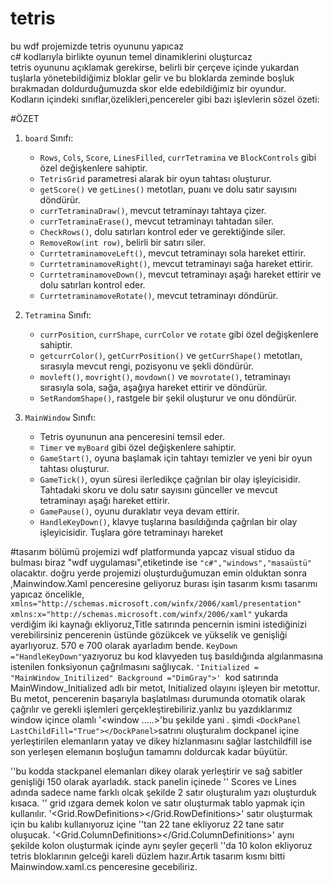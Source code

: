 # tetris
bu wdf projemizde tetris oyununu yapıcaz
<br>
c# kodlarıyla birlikte oyunun temel dinamiklerini oluşturcaz
<br>
tetris oyununu açıklamak gerekirse, belirli bir çerçeve içinde yukardan tuşlarla yönetebildiğimiz bloklar gelir ve bu bloklarda zeminde boşluk bırakmadan doldurduğumuzda skor elde edebildiğimiz bir oyundur.
<br>
Kodların içindeki sınıflar,özelikleri,pencereler gibi bazı işlevlerin sözel özeti:

#ÖZET
1. `board` Sınıfı:
   - `Rows`, `Cols`, `Score`, `LinesFilled`, `currTetramina` ve `BlockControls` gibi özel değişkenlere sahiptir.
   - `TetrisGrid` parametresi alarak bir oyun tahtası oluşturur.
   - `getScore()` ve `getLines()` metotları, puanı ve dolu satır sayısını döndürür.
   - `currTetraminaDraw()`, mevcut tetraminayı tahtaya çizer.
   - `currTetraminaErase()`, mevcut tetraminayı tahtadan siler.
   - `CheckRows()`, dolu satırları kontrol eder ve gerektiğinde siler.
   - `RemoveRow(int row)`, belirli bir satırı siler.
   - `CurrtetraminamoveLeft()`, mevcut tetraminayı sola hareket ettirir.
   - `CurrtetraminamoveRight()`, mevcut tetraminayı sağa hareket ettirir.
   - `CurrtetraminamoveDown()`, mevcut tetraminayı aşağı hareket ettirir ve dolu satırları kontrol eder.
   - `CurrtetraminamoveRotate()`, mevcut tetraminayı döndürür.

2. `Tetramina` Sınıfı:
   - `currPosition`, `currShape`, `currColor` ve `rotate` gibi özel değişkenlere sahiptir.
   - `getcurrColor()`, `getCurrPosition()` ve `getCurrShape()` metotları, sırasıyla mevcut rengi, pozisyonu ve şekli döndürür.
   - `movleft()`, `movright()`, `movdown()` ve `movrotate()`, tetraminayı sırasıyla sola, sağa, aşağıya hareket ettirir ve döndürür.
   - `SetRandomShape()`, rastgele bir şekil oluşturur ve onu döndürür.

3. `MainWindow` Sınıfı:
   - Tetris oyununun ana penceresini temsil eder.
   - `Timer` ve `myBoard` gibi özel değişkenlere sahiptir.
   - `GameStart()`, oyuna başlamak için tahtayı temizler ve yeni bir oyun tahtası oluşturur.
   - `GameTick()`, oyun süresi ilerledikçe çağrılan bir olay işleyicisidir. Tahtadaki skoru ve dolu satır sayısını günceller ve mevcut tetraminayı aşağı hareket ettirir.
   - `GamePause()`, oyunu duraklatır veya devam ettirir.
   - `HandleKeyDown()`, klavye tuşlarına basıldığında çağrılan bir olay işleyicisidir. Tuşlara göre tetraminayı hareket

#tasarım bölümü
projemizi wdf platformunda yapcaz visual stiduo da bulması biraz "wdf uygulaması",etiketinde ise `"c#","windows","masaüstü"` olacaktır.
doğru yerde projemizi oluşturduğumuzan emin olduktan sonra ,Mainwindow.Xaml penceresine geliyoruz burası işin tasarım kısmı tasarımı yapıcaz öncelikle,
`xmlns="http://schemas.microsoft.com/winfx/2006/xaml/presentation"`
`xmlns:x="http://schemas.microsoft.com/winfx/2006/xaml"`
yukarda verdiğim iki kaynağı ekliyoruz,Title satırında pencernin ismini istediğinizi verebilirsiniz pencerenin üstünde gözükcek ve yükselik ve genişliği ayarlıyoruz.
570 e 700 olarak ayarladım bende.
`KeyDown ="HandleKeyDown"`yazıyoruz bu kod klavyeden tuş basıldığında algılanmasına istenilen fonksiyonun çağrılmasını sağlıycak.
`'Initialized = "MainWindow_Initilized" Background ="DimGray">' `kod satırında
MainWindow_Initialized adlı bir metot, Initialized olayını işleyen bir metottur. Bu metot, pencerenin başarıyla başlatılması durumunda otomatik olarak çağrılır ve gerekli işlemleri gerçekleştirebiliriz.yanlız bu yazdıklarımız window içince olamlı '<window .....>'bu şekilde yani .
şimdi `<DockPanel LastChildFill="True"></DockPanel>`satrını oluşturalım dockpanel içine yerleştirilen elemanların yatay ve dikey hizlanmasını sağlar lastchildfill ise
son yerleşen elemanın boşluğun tamamnı doldurcak kadar büyütür.

'<StackPanel DockPanel.Dock="Right" Width="150"></StackPanel>'bu kodda  stackpanel elemanları dikey olarak yerleştirir ve sağ sabitler genişliği 150 olarak ayarladık.
stack panelin içinede '<Label Content="Label" Height="56" x:Name="Scores" FontSize="28" FontWeight="Bold"  />' Scores ve Lines adında sadece name farklı olcak şekilde 2 satır oluşturalım yazı oluşturduk kısaca.
'<Grid Name="MainGrid" Height="500" Width="250"></Grid>' grid ızgara demek kolon ve satır oluşturmak tablo yapmak için kullanılır.
'<Grid.RowDefinitions></Grid.RowDefinitions>' satır oluşturmak için bu kalıbı kullanıyoruz içine '<RowDefinition/>'tan 22 tane ekliyoruz 22 tane satır oluşucak.
'<Grid.ColumnDefinitions></Grid.ColumnDefinitions>' aynı şekilde kolon oluşturmak içinde aynı şeyler geçerli '<ColumnDefinition/>'da 10 kolon ekliyoruz tetris bloklarının gelceği kareli düzlem hazır.Artık tasarım kısmı bitti Mainwindow.xaml.cs penceresine gecebiliriz.

